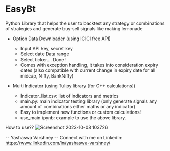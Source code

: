 # EasyBt
Python Library that helps the user to backtest any strategy or combinations of strategies and generate buy-sell signals like making lemonade

- Option Data Downloader (using ICICI free API)
  - Input API key, secret key
  - Select date Data range
  - Select ticker.... Done!
  - Comes with exception handling, it takes into consideration expiry dates (also compatible with current change in expiry date for all midcap, Nifty, BankNifty)  

- Multi Indicator (using Tulipy library [for C++ calculations])
  - Indicator_list.csv: list of indicators and metrics
  - main.py: main indicator testing library (only generate signals any amount of combinations either maths or any indicator)
  - Easy to implement new functions or custom calculations!
  - use_main.ipynb: example to use the above library.
  
How to use??
![Screenshot 2023-10-08 103726](https://github.com/bbmusa/EasyBt/assets/65719349/608aff3f-66b3-42d1-80b7-e62a1e7a1704)

-- Yashaswa Varshney
-- Connect with me on LinkedIn: https://www.linkedin.com/in/yashaswa-varshney/  


